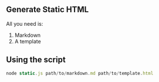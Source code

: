## Generate Static HTML

All you need is:

1. Markdown
2. A template

## Using the script

```Javascript
node static.js path/to/markdown.md path/to/template.html
```
